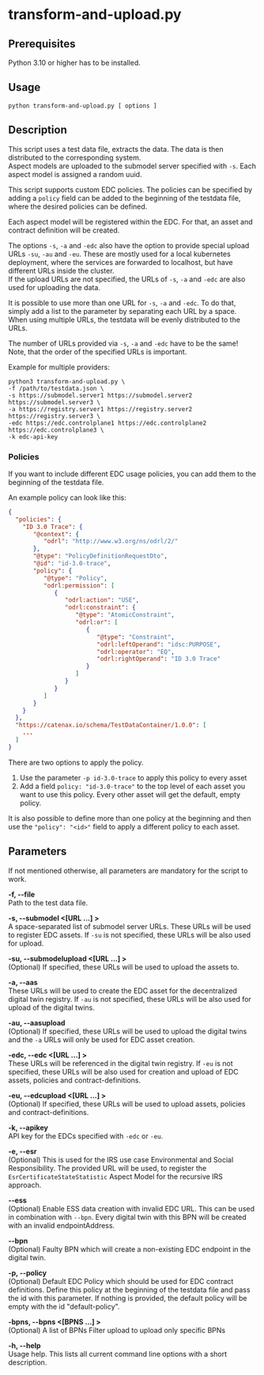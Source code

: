 # transform-and-upload.py

## Prerequisites

Python 3.10 or higher has to be installed.

## Usage

```shell
python transform-and-upload.py [ options ]
```

## Description

This script uses a test data file, extracts the data. The data is then distributed to the corresponding system.  
Aspect models are uploaded to the submodel server specified with `-s`. Each aspect model is assigned a random uuid.

This script supports custom EDC policies. The policies can be specified by adding a `policy` field can be added to the
beginning of the testdata file, where the desired policies can be defined.

Each aspect model will be registered within the EDC. For that, an asset and contract definition will be created.

The options `-s`, `-a` and `-edc` also have the option to provide special upload URLs `-su`, `-au` and `-eu`. These are
mostly used for a local
kubernetes deployment, where the services are forwarded to localhost, but have different URLs inside the cluster.  
If the upload URLs are not specified, the URLs of `-s`, `-a` and `-edc` are also used for uploading the data.

It is possible to use more than one URL for `-s`, `-a` and `-edc`. To do that, simply add a list to the parameter by
separating each URL by a space. When using multiple URLs, the testdata will be evenly distributed to the URLs.

The number of URLs provided via `-s`, `-a` and `-edc` have to be the same!  
Note, that the order of the specified URLs is important.

Example for multiple providers:
```shell
python3 transform-and-upload.py \
-f /path/to/testdata.json \
-s https://submodel.server1 https://submodel.server2 https://submodel.server3 \
-a https://registry.server1 https://registry.server2 https://registry.server3 \
-edc https://edc.controlplane1 https://edc.controlplane2 https://edc.controlplane3 \
-k edc-api-key
```

### Policies

If you want to include different EDC usage policies, you can add them to the beginning of the testdata file.

An example policy can look like this:

```json
{
  "policies": {
    "ID 3.0 Trace": {
       "@context": {
          "odrl": "http://www.w3.org/ns/odrl/2/"
       },
       "@type": "PolicyDefinitionRequestDto",
       "@id": "id-3.0-trace",
       "policy": {
          "@type": "Policy",
          "odrl:permission": [
             {
                "odrl:action": "USE",
                "odrl:constraint": {
                   "@type": "AtomicConstraint",
                   "odrl:or": [
                      {
                         "@type": "Constraint",
                         "odrl:leftOperand": "idsc:PURPOSE",
                         "odrl:operator": "EQ",
                         "odrl:rightOperand": "ID 3.0 Trace"
                      }
                   ]
                }
             }
          ]
       }
    }
  },
  "https://catenax.io/schema/TestDataContainer/1.0.0": [
    ...
  ]
}
```

There are two options to apply the policy.

1. Use the parameter `-p id-3.0-trace` to apply this policy to every asset
2. Add a field `policy: "id-3.0-trace"` to the top level of each asset you want to use this policy. Every other asset
   will get the default, empty policy.

It is also possible to define more than one policy at the beginning and then use the `"policy": "<id>"` field to apply a
different policy to each asset.

## Parameters

If not mentioned otherwise, all parameters are mandatory for the script to work.

**-f, --file <file>**  
Path to the test data file.

**-s, --submodel <[URL ...] >**  
A space-separated list of submodel server URLs. These URLs will be used to register EDC assets. If `-su` is not
specified, these URLs will be also used for upload.

**-su, --submodelupload <[URL ...] >**  
(Optional) If specified, these URLs will be used to upload the assets to.

**-a, --aas <AAS>**  
These URLs will be used to create the EDC asset for the decentralized digital twin registry. If `-au` is not specified,
these URLs will be also used for upload of the digital twins.

**-au, --aasupload <AASUPLOAD>**  
(Optional) If specified, these URLs will be used to upload the digital twins and the `-a` URLs will only be used for EDC
asset creation.

**-edc, --edc <[URL ...] >**  
These URLs will be referenced in the digital twin registry. If `-eu` is not specified, these URLs will be also used for
creation and upload of EDC assets, policies and contract-definitions.

**-eu, --edcupload <[URL ...] >**  
(Optional) If specified, these URLs will be used to upload assets, policies and contract-definitions.

**-k, --apikey <APIKEY>**  
API key for the EDCs specified with `-edc` or `-eu`.

**-e, --esr <URL>**  
(Optional) This is used for the IRS use case Environmental and Social Responsibility. The provided URL will be used, to
register the `EsrCertificateStateStatistic` Aspect Model for the recursive IRS approach.

**--ess**  
(Optional) Enable ESS data creation with invalid EDC URL. This can be used in combination with `--bpn`. Every digital
twin with this BPN will be created with an invalid endpointAddress.

**--bpn <BPN>**  
(Optional) Faulty BPN which will create a non-existing EDC endpoint in the digital twin.

**-p, --policy <POLICY>**  
(Optional) Default EDC Policy which should be used for EDC contract definitions. Define this policy at the beginning of
the testdata file and pass the id with this parameter. If nothing is provided, the default policy will be empty with the
id "default-policy".

**-bpns, --bpns <[BPNS ...] >**  
(Optional) A list of BPNs Filter upload to upload only specific BPNs

**-h, --help**  
Usage help. This lists all current command line options with a short description.
